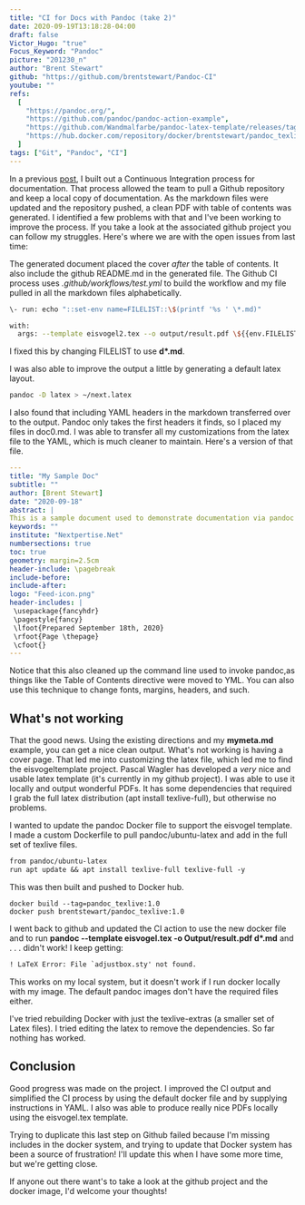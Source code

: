 ```yaml
---
title: "CI for Docs with Pandoc (take 2)"
date: 2020-09-19T13:18:28-04:00
draft: false
Victor_Hugo: "true"
Focus_Keyword: "Pandoc"
picture: "201230_n"
author: "Brent Stewart"
github: "https://github.com/brentstewart/Pandoc-CI"
youtube: ""
refs:
  [
    "https://pandoc.org/",
    "https://github.com/pandoc/pandoc-action-example",
    "https://github.com/Wandmalfarbe/pandoc-latex-template/releases/tag/v1.5.0",
    "https://hub.docker.com/repository/docker/brentstewart/pandoc_texlive",
  ]
tags: ["Git", "Pandoc", "CI"]
---
```


In a previous [post](/posts/Pandoc), I built out a Continuous Integration process for documentation. That process allowed the team to pull a Github repository and keep a local copy of documentation. As the markdown files were updated and the repository pushed, a clean PDF with table of contents was generated.
I identified a few problems with that and I've been working to improve the process. If you take a look at the associated github project you can follow my struggles. Here's where we are with the open issues from last time:

The generated document placed the cover _after_ the table of contents. It also include the github README.md in the generated file. The Github CI process uses _.github/workflows/test.yml_ to build the workflow and my file pulled in all the markdown files alphabetically.

```bash
\- run: echo "::set-env name=FILELIST::\$(printf '%s ' \*.md)"

with:  
  args: --template eisvogel2.tex --o output/result.pdf \${{env.FILELIST}}
```

I fixed this by changing FILELIST to use **d\*.md**.

I was also able to improve the output a little by generating a default latex layout.

```bash 
pandoc -D latex > ~/next.latex 
```

I also found that including YAML headers in the markdown transferred over to the output. Pandoc only takes the first headers it finds, so I placed my files in doc0.md. I was able to transfer all my customizations from the latex file to the YAML, which is much cleaner to maintain. Here's a version of that file.

```yaml
---
title: "My Sample Doc"  
subtitle: ""  
author: [Brent Stewart]  
date: "2020-09-18"  
abstract: |  
This is a sample document used to demonstrate documentation via pandoc and Github.  
keywords: ""  
institute: "Nextpertise.Net"  
numbersections: true  
toc: true  
geometry: margin=2.5cm  
header-include: \pagebreak  
include-before:  
include-after:  
logo: "Feed-icon.png"  
header-includes: |  
 \usepackage{fancyhdr}  
 \pagestyle{fancy}  
 \lfoot{Prepared September 18th, 2020}  
 \rfoot{Page \thepage}  
 \cfoot{}
---
```

Notice that this also cleaned up the command line used to invoke pandoc,as things like the Table of Contents directive were moved to YML. You can also use this technique to change fonts, margins, headers, and such.

## What's **not** working

That the good news. Using the existing directions and my **mymeta.md** example, you can get a nice clean output. What's not working is having a cover page. That led me into customizing the latex file, which led me to find the eisvogeltemplate project. Pascal Wagler has developed a _very_ nice and usable latex template (it's currently in my github project). I was able to use it locally and output wonderful PDFs. It has some dependencies that required I grab the full latex distribution (apt install texlive-full), but otherwise no problems.

I wanted to update the pandoc Docker file to support the eisvogel template. I made a custom Dockerfile to pull pandoc/ubuntu-latex
and add in the full set of texlive files.

```tex
from pandoc/ubuntu-latex  
run apt update && apt install texlive-full texlive-full -y
```

This was then built and pushed to Docker hub.

```docker
docker build --tag=pandoc_texlive:1.0
docker push brentstewart/pandoc_texlive:1.0
```
I went back to github and updated the CI action to use the new docker file and to run **pandoc --template eisvogel.tex -o Output/result.pdf d\*.md** and . . . didn't work! I keep getting:

```tex
! LaTeX Error: File `adjustbox.sty' not found.
```

This works on my local system, but it doesn't work if I run docker locally with my image. The default pandoc images don't have the required files either.

I've tried rebuilding Docker with just the texlive-extras (a smaller set of Latex files). I tried editing the latex to remove the dependencies. So far nothing has worked.

## Conclusion

Good progress was made on the project. I improved the CI output and simplified the CI process by using the default docker file and by supplying instructions in YAML. I also was able to produce really nice PDFs locally using the eisvogel.tex template.

Trying to duplicate this last step on Github failed because I'm missing includes in the docker system, and trying to update that Docker system has been a source of frustration! I'll update this when I have some more time, but we're getting close.

If anyone out there want's to take a look at the github project and the docker image, I'd welcome your thoughts!
